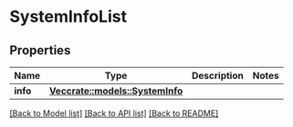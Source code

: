 # SystemInfoList

## Properties

Name | Type | Description | Notes
------------ | ------------- | ------------- | -------------
**info** | [**Vec<crate::models::SystemInfo>**](SystemInfo.md) |  | 

[[Back to Model list]](../README.md#documentation-for-models) [[Back to API list]](../README.md#documentation-for-api-endpoints) [[Back to README]](../README.md)


